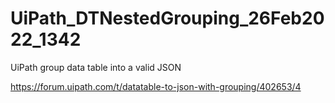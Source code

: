 # UiPath_DTNestedGrouping_26Feb2022_1342

UiPath group data table into a valid JSON

https://forum.uipath.com/t/datatable-to-json-with-grouping/402653/4
